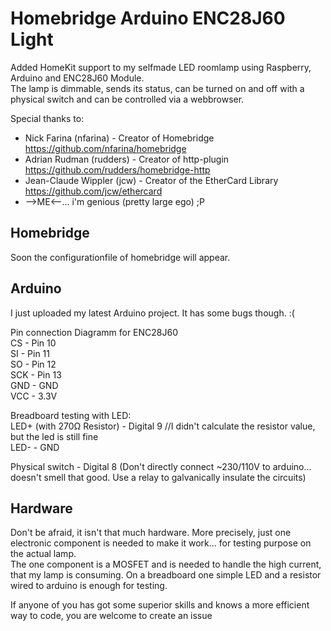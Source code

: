 # Homebridge Arduino ENC28J60 Light
Added HomeKit support to my selfmade LED roomlamp using Raspberry, Arduino and ENC28J60 Module.  
The lamp is dimmable, sends its status, can be turned on and off with a physical switch and can be controlled via a webbrowser.
  
Special thanks to:
* Nick Farina (nfarina) - Creator of Homebridge https://github.com/nfarina/homebridge
* Adrian Rudman (rudders) - Creator of http-plugin https://github.com/rudders/homebridge-http
* Jean-Claude Wippler (jcw) - Creator of the EtherCard Library https://github.com/jcw/ethercard
* -->ME<--... i'm genious (pretty large ego) ;P


## Homebridge
Soon the configurationfile of homebridge will appear.  

## Arduino
I just uploaded my latest Arduino project. It has some bugs though. :(  

Pin connection Diagramm for ENC28J60  
CS - Pin 10  
SI - Pin 11  
SO - Pin 12  
SCK - Pin 13  
GND - GND  
VCC - 3.3V  

Breadboard testing with LED:  
LED+ (with 270Ω Resistor) - Digital 9 //I didn't calculate the resistor value, but the led is still fine  
LED- - GND  

Physical switch - Digital 8 (Don't directly connect ~230/110V to arduino... doesn't smell that good. Use a relay to galvanically insulate the circuits)
  
  
## Hardware
Don't be afraid, it isn't that much hardware. More precisely, just one electronic component is needed to make it work... for testing purpose on the actual lamp.  
The one component is a MOSFET and is needed to handle the high current, that my lamp is consuming. On a breadboard one simple LED and a resistor wired to arduino is enough for testing.  

If anyone of you has got some superior skills and knows a more efficient way to code, you are welcome to create an issue
